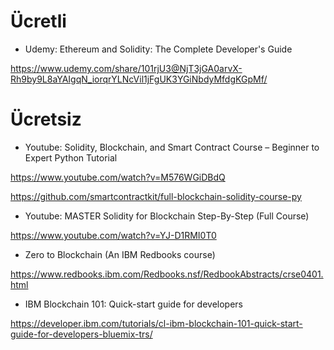 # Ücretli

- Udemy: Ethereum and Solidity: The Complete Developer's Guide

https://www.udemy.com/share/101rjU3@NjT3jGA0arvX-Rh9by9L8aYAIgqN_iorqrYLNcVil1jFgUK3YGiNbdyMfdgKGpMf/

# Ücretsiz

- Youtube: Solidity, Blockchain, and Smart Contract Course – Beginner to Expert Python Tutorial

https://www.youtube.com/watch?v=M576WGiDBdQ

https://github.com/smartcontractkit/full-blockchain-solidity-course-py

- Youtube: MASTER Solidity for Blockchain Step-By-Step (Full Course)

https://www.youtube.com/watch?v=YJ-D1RMI0T0

- Zero to Blockchain (An IBM Redbooks course)

https://www.redbooks.ibm.com/Redbooks.nsf/RedbookAbstracts/crse0401.html

- IBM Blockchain 101: Quick-start guide for developers

https://developer.ibm.com/tutorials/cl-ibm-blockchain-101-quick-start-guide-for-developers-bluemix-trs/
